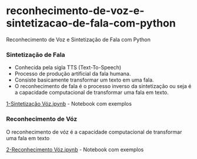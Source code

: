 # reconhecimento-de-voz-e-sintetizacao-de-fala-com-python
Reconhecimento de Voz e Sintetização de Fala com Python

### Sintetização de Fala
+ Conhecida pela sigla TTS (Text-To-Speech)
+ Processo de produção artificial da fala humana.
+ Consiste basicamente transformar um texto em uma fala.
+ O reconhecimento de fala é o processo inverso da sintetização ou seja é a capacidade computacional de transformar uma fala em texto.

<a href="https://github.com/renatotvs/reconhecimento-de-voz-e-sintetizacao-de-fala-com-python/blob/master/1-Sintetização Vóz.ipynb">1-Sintetização Vóz.ipynb</a> - Notebook com exemplos

### Reconhecimento de Vóz

O reconhecimento de vóz é a capacidade computacional de transformar uma fala em texto

<a href="https://github.com/renatotvs/reconhecimento-de-voz-e-sintetizacao-de-fala-com-python/blob/master/2-Reconhecimento Vóz.ipynb">2-Reconhecimento Vóz.ipynb</a> - Notebook com exemplos


